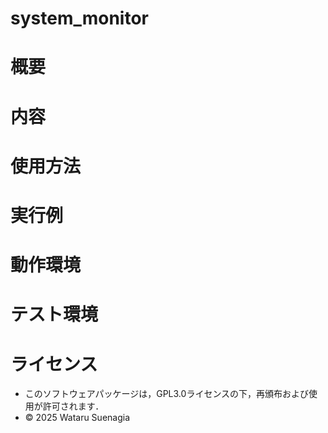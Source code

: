 # system_monitor

# 概要

# 内容

# 使用方法

# 実行例

# 動作環境

# テスト環境

# ライセンス
- このソフトウェアパッケージは，GPL3.0ライセンスの下，再頒布および使用が許可されます．
- © 2025 Wataru Suenagia
